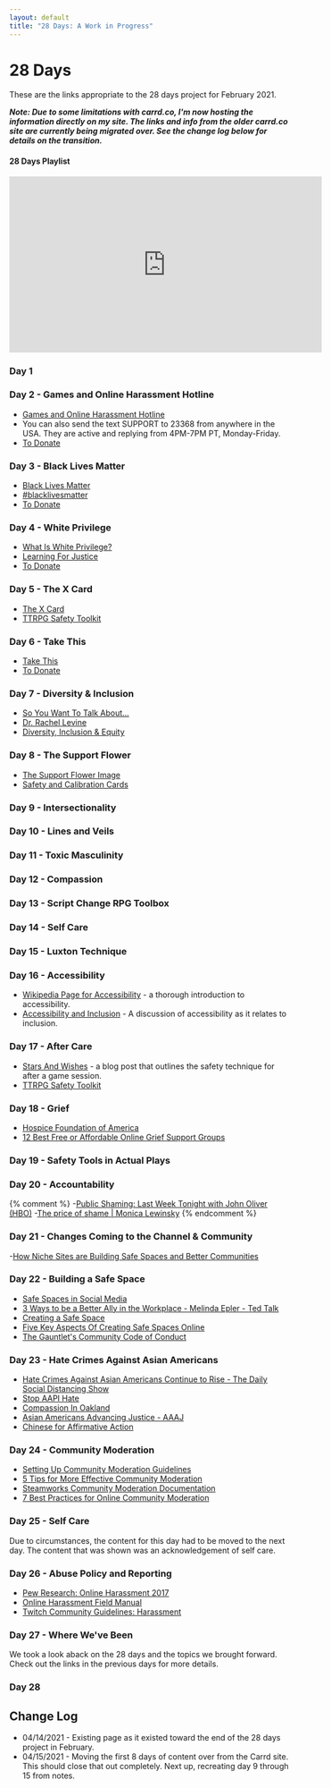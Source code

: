 ```yaml
---
layout: default
title: "28 Days: A Work in Progress"
---
```


# 28 Days

These are the links appropriate to the 28 days project for February 2021.

***Note: Due to some limitations with carrd.co, I'm now hosting the information directly on my site. The links and info from the older carrd.co site are currently being migrated over. See the change log below for details on the transition.***

#### 28 Days Playlist

 <iframe width="560" height="315" src="https://www.youtube.com/embed/videoseries?list=PL8HiytcIQ7lf5fj4sCw-FfQrx4F_DXS-i" title="YouTube video player" frameborder="0" allow="accelerometer; autoplay; clipboard-write; encrypted-media; gyroscope; picture-in-picture" allowfullscreen></iframe>

### Day 1

### Day 2 - Games and Online Harassment Hotline

 - [Games and Online Harassment Hotline](https://gameshotline.org/)
 - You can also send the text SUPPORT to 23368 from anywhere in the USA. They are active and replying from 4PM-7PM PT, Monday-Friday.
 - [To Donate](https://gameshotline.org/donate/)

### Day 3 - Black Lives Matter

 - [Black Lives Matter](https://blacklivesmatter.com)
 - [#blacklivesmatter](https://blacklivesmatters.carrd.co/)
 - [To Donate](https://secure.actblue.com/donate/ms_blm_homepage_2019)

### Day 4 - White Privilege

 - [What Is White Privilege?](https://www.learningforjustice.org/magazine/fall-2018/what-is-white-privilege-really)
 - [Learning For Justice](https://www.learningforjustice.org)
 - [To Donate](https://donate.splcenter.org/)

### Day 5 - The X Card

 - [The X Card](http://tinyurl.com/x-card-rpg)
 - [TTRPG Safety Toolkit](http://bit.ly/ttrpgsafetytoolkit)

### Day 6 - Take This

 - [Take This](https://www.takethis.org/)
 - [To Donate](https://www.takethis.org/get-involved/donate/)

### Day 7 - Diversity & Inclusion

 - [So You Want To Talk About...](https://www.instagram.com/soyouwanttotalkabout/)
 - [Dr. Rachel Levine](https://www.vox.com/identities/22242177/rachel-levine-appointment-biden-hhs-transgender)
 - [Diversity, Inclusion & Equity](https://generalassemb.ly/blog/diversity-inclusion-equity-differences-in-meaning/)

### Day 8 - The Support Flower

 - [The Support Flower Image](https://the-act-apart.itch.io/the-support-flower)
 - [Safety and Calibration Cards](https://dtwelves.com/gaming/safety-calibration-cards/)

### Day 9 - Intersectionality

### Day 10 - Lines and Veils

### Day 11 - Toxic Masculinity

### Day 12 - Compassion

### Day 13 - Script Change RPG Toolbox

### Day 14 - Self Care

### Day 15 - Luxton Technique

### Day 16 - Accessibility

- [Wikipedia Page for Accessibility](https://en.wikipedia.org/wiki/Accessibility) - a thorough introduction to accessibility.
- [Accessibility and Inclusion](https://youth.gov/youth-topics/inclusion-and-accessibility) - A discussion of accessibility as it relates to inclusion.

### Day 17 - After Care

- [Stars And Wishes](https://www.gauntlet-rpg.com/blog/stars-and-wishes) - a blog post that outlines the safety technique for after a game session.
- [TTRPG Safety Toolkit](bit.ly/ttrpgsafetytoolkit)

### Day 18 - Grief

- [Hospice Foundation of America](https://hospicefoundation.org/Grief/Support-Groups)
- [12 Best Free or Affordable Online Grief Support Groups](https://www.joincake.com/blog/online-grief-support-groups/)

### Day 19 - Safety Tools in Actual Plays

### Day 20 - Accountability

{% comment %}
-[Public Shaming: Last Week Tonight with John Oliver (HBO)](https://www.youtube.com/watch?v=Yq7Eh6JTKIg)
-[The price of shame | Monica Lewinsky](https://www.ted.com/talks/monica_lewinsky_the_price_of_shame)
{% endcomment %}

### Day 21 - Changes Coming to the Channel & Community

-[How Niche Sites are Building Safe Spaces and Better Communities](https://modelviewculture.com/pieces/how-niche-sites-are-building-safe-spaces-and-better-communities)

### Day 22 - Building a Safe Space

- [Safe Spaces in Social Media](https://everydayfeminism.com/2017/10/safe-spaces-on-social-media/)
- [3 Ways to be a Better Ally in the Workplace - Melinda Epler - Ted Talk](https://www.youtube.com/watch?v=k12j-E1LsUU)
- [Creating a Safe Space](https://werise-toolkit.org/en/system/tdf/pdf/tools/creating-a-safe-space.pdf?file=1&force=)
- [Five Key Aspects Of Creating Safe Spaces Online](https://www.forbes.com/sites/forbescoachescouncil/2020/09/04/five-key-aspects-of-creating-safe-spaces-online/?sh=6aba7106a5fb)
- [The Gauntlet's Community Code of Conduct](https://www.gauntlet-rpg.com/community-code-of-conduct.html)

### Day 23 - Hate Crimes Against Asian Americans

- [Hate Crimes Against Asian Americans Continue to Rise - The Daily Social Distancing Show](https://www.youtube.com/watch?v=L9hJed6P4Hk)
- [Stop AAPI Hate](httos://stopaapihate.org)
- [Compassion In Oakland](https://compassioninoakland.org)
- [Asian Americans Advancing Justice - AAAJ](https://www.advancingjustice-aajc.org)
- [Chinese for Affirmative Action](https://caasf.org)

### Day 24 - Community Moderation

- [Setting Up Community Moderation Guidelines](https://www.getopensocial.com/blog/community-management/setting-community-moderation-guidelines)
- [5 Tips for More Effective Community Moderation](https://www.socialmediatoday.com/social-business/5-tips-more-effective-community-moderation)
- [Steamworks Community Moderation Documentation](https://partner.steamgames.com/doc/marketing/community_moderation)
- [7 Best Practices for Online Community Moderation](https://www.higherlogic.com/blog/community-moderation-best-practices/)

### Day 25 - Self Care

Due to circumstances, the content for this day had to be moved to the next day. The content that was shown was an acknowledgement of self care.

### Day 26 - Abuse Policy and Reporting

- [Pew Research: Online Harassment 2017](https://www.pewresearch.org/internet/2017/07/11/online-harassment-2017/)
- [Online Harassment Field Manual](https://onlineharassmentfieldmanual.pen.org/reporting-online-harassment-to-platforms/)
- [Twitch Community Guidelines: Harassment](https://www.twitch.tv/p/en/legal/community-guidelines/harassment/)

### Day 27 - Where We've Been

We took a look aback on the 28 days and the topics we brought forward. Check out the links in the previous days for more details.

### Day 28

## Change Log

- 04/14/2021 - Existing page as it existed toward the end of the 28 days project in February.
- 04/15/2021 - Moving the first 8 days of content over from the Carrd site. This should close that out completely. Next up, recreating day 9 through 15 from notes.
